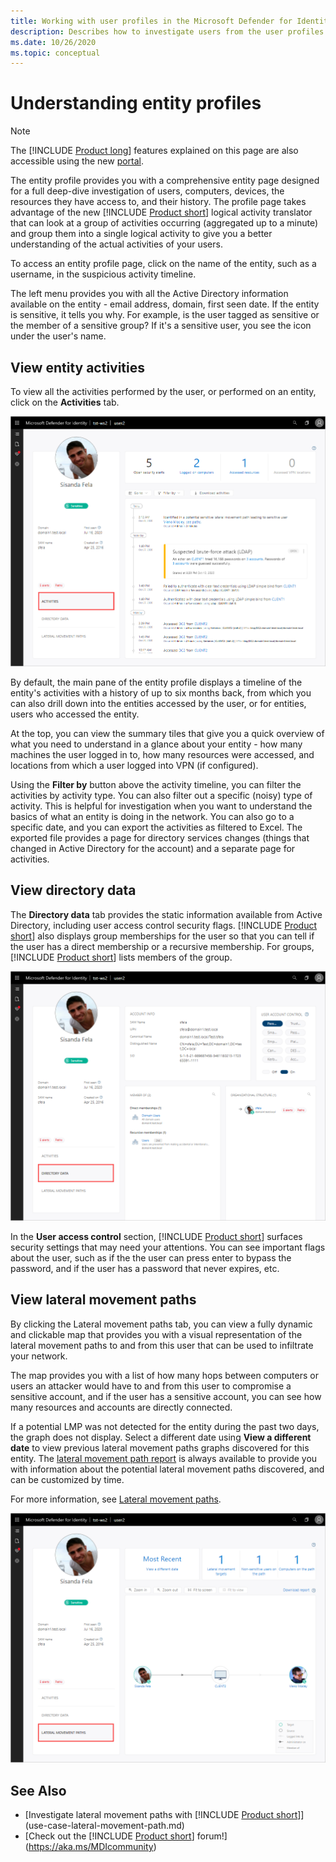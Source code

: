 ```yaml
---
title: Working with user profiles in the Microsoft Defender for Identity portal
description: Describes how to investigate users from the user profiles screen in the Microsoft Defender for Identity portal
ms.date: 10/26/2020
ms.topic: conceptual
---
```


# Understanding entity profiles

> [!NOTE]
> The [!INCLUDE [Product long](includes/product-long.md)] features explained on this page are also accessible using the new [portal](https://portal.cloudappsecurity.com).

The entity profile provides you with a comprehensive entity page designed for a full deep-dive investigation of users, computers, devices, the resources they have access to, and their history. The profile page takes advantage of the new [!INCLUDE [Product short](includes/product-short.md)] logical activity translator that can look at a group of activities occurring (aggregated up to a minute) and group them into a single logical activity to give you a better understanding of the actual activities of your users.

To access an entity profile page, click on the name of the entity, such as a username, in the suspicious activity timeline.

The left menu provides you with all the Active Directory information available on the entity - email address, domain, first seen date. If the entity is sensitive, it tells you why. For example, is the user tagged as sensitive or the member of a sensitive group?
If it's a sensitive user, you see the icon under the user's name.

## View entity activities

To view all the activities performed by the user, or performed on an entity, click on the **Activities** tab.

 ![user profile activities](media/user-profile-activities.png)

By default, the main pane of the entity profile displays a timeline of the entity's activities with a history of up to six months back, from which you can also drill down into the entities accessed by the user, or for entities, users who accessed the entity.

At the top, you can view the summary tiles that give you a quick overview of what you need to understand in a glance about your entity - how many machines the user logged in to, how many resources were accessed, and locations from which a user logged into VPN (if configured).

Using the **Filter by** button above the activity timeline, you can filter the activities by activity type. You can also filter out a specific (noisy) type of activity. This is helpful for investigation when you want to understand the basics of what an entity is doing in the network. You can also go to a specific date, and you can export the activities as filtered to Excel. The exported file provides a page for directory services changes (things that changed in Active Directory for the account) and a separate page for activities.

## View directory data

The **Directory data** tab provides the static information available from Active Directory, including user access control security flags. [!INCLUDE [Product short](includes/product-short.md)] also displays group memberships for the user so that you can tell if the user has a direct membership or a recursive membership. For groups, [!INCLUDE [Product short](includes/product-short.md)] lists members of the group.

![user profile directory data](media/user-profile-dir-data.png)

In the **User access control** section, [!INCLUDE [Product short](includes/product-short.md)] surfaces security settings that may need your attentions. You can see important flags about the user, such as if the the user can press enter to bypass the password, and if the user has a password that never expires, etc.

## View lateral movement paths

By clicking the Lateral movement paths tab, you can view a fully dynamic and clickable map that provides you with a visual representation of the lateral movement paths to and from this user that can be used to infiltrate your network.

The map provides you with a list of how many hops between computers or users an attacker would have to and from this user to compromise a sensitive account, and if the user has a sensitive account, you can see how many resources and accounts are directly connected.

If a potential LMP was not detected for the entity during the past two days, the graph does not display. Select a different date using **View a different date** to view previous lateral movement paths graphs discovered for this entity. The [lateral movement path report](reports.md) is always available to provide you with information about the potential lateral movement paths discovered, and can be customized by time.

For more information, see [Lateral movement paths](use-case-lateral-movement-path.md).

 ![user profile lateral movement paths](media/user-profile-lateral-movement-paths.png)

## See Also

- [Investigate lateral movement paths with [!INCLUDE [Product short](includes/product-short.md)]](use-case-lateral-movement-path.md)
- [Check out the [!INCLUDE [Product short](includes/product-short.md)] forum!](https://aka.ms/MDIcommunity)
